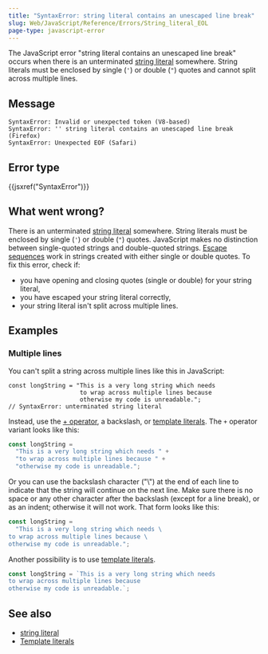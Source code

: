 ```yaml
---
title: "SyntaxError: string literal contains an unescaped line break"
slug: Web/JavaScript/Reference/Errors/String_literal_EOL
page-type: javascript-error
---
```




The JavaScript error "string literal contains an unescaped line break" occurs when there is an unterminated
[string literal](/Web/JavaScript/Guide/Grammar_and_types#string_literals) somewhere. String literals must be enclosed by single
(`'`) or double (`"`) quotes and cannot split across multiple lines.

## Message

```plain
SyntaxError: Invalid or unexpected token (V8-based)
SyntaxError: '' string literal contains an unescaped line break (Firefox)
SyntaxError: Unexpected EOF (Safari)
```

## Error type

{{jsxref("SyntaxError")}}

## What went wrong?

There is an unterminated
[string literal](/Web/JavaScript/Guide/Grammar_and_types#string_literals) somewhere. String literals must be
enclosed by single (`'`) or double (`"`) quotes. JavaScript makes
no distinction between single-quoted strings and double-quoted strings.
[Escape sequences](/Web/JavaScript/Reference/Lexical_grammar#escape_sequences) work
in strings created with either single or double quotes.
To fix this error, check if:

- you have opening and closing quotes (single or double) for your string literal,
- you have escaped your string literal correctly,
- your string literal isn't split across multiple lines.

## Examples

### Multiple lines

You can't split a string across multiple lines like this in JavaScript:

```js-nolint example-bad
const longString = "This is a very long string which needs
                    to wrap across multiple lines because
                    otherwise my code is unreadable.";
// SyntaxError: unterminated string literal
```

Instead, use the [+ operator](/Web/JavaScript/Reference/Operators/Addition),
a backslash, or [template literals](/Web/JavaScript/Reference/Template_literals).
The `+` operator variant looks like this:

```js example-good
const longString =
  "This is a very long string which needs " +
  "to wrap across multiple lines because " +
  "otherwise my code is unreadable.";
```

Or you can use the backslash character ("\\") at the end of each line to indicate that
the string will continue on the next line. Make sure there is no space or any other
character after the backslash (except for a line break), or as an indent; otherwise it
will not work. That form looks like this:

```js example-good
const longString =
  "This is a very long string which needs \
to wrap across multiple lines because \
otherwise my code is unreadable.";
```

Another possibility is to use [template literals](/Web/JavaScript/Reference/Template_literals).

```js example-good
const longString = `This is a very long string which needs 
to wrap across multiple lines because 
otherwise my code is unreadable.`;
```

## See also

- [string literal](/Web/JavaScript/Guide/Grammar_and_types#string_literals)
- [Template literals](/Web/JavaScript/Reference/Template_literals)
